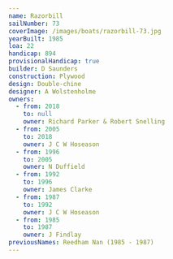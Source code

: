 ```yaml
---
name: Razorbill
sailNumber: 73
coverImage: /images/boats/razorbill-73.jpg
yearBuilt: 1985
loa: 22
handicap: 894
provisionalHandicap: true
builder: D Saunders
construction: Plywood
design: Double-chine
designer: A Wolstenholme
owners:
  - from: 2018
    to: null
    owner: Richard Parker & Robert Snelling
  - from: 2005
    to: 2018
    owner: J C W Hoseason
  - from: 1996
    to: 2005
    owner: N Duffield
  - from: 1992
    to: 1996
    owner: James Clarke
  - from: 1987
    to: 1992
    owner: J C W Hoseason
  - from: 1985
    to: 1987
    owner: J Findlay
previousNames: Reedham Nan (1985 - 1987)
---
```

